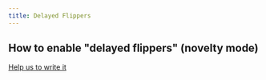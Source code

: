 ```yaml
---
title: Delayed Flippers
---
```


## How to enable "delayed flippers" (novelty mode)

[Help us to write it](../../about/help.md)
